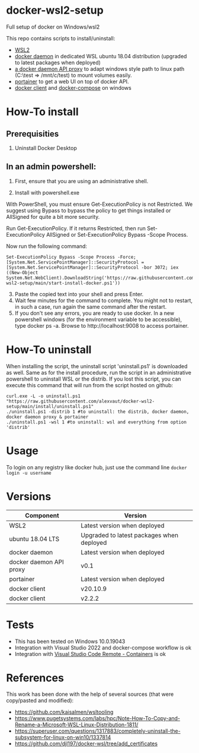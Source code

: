 # docker-wsl2-setup
Full setup of docker on Windows/wsl2

This repo contains scripts to install/uninstall:
- [WSL2](https://docs.microsoft.com/en-us/windows/wsl/about)
- [docker daemon](https://github.com/moby/moby) in dedicated WSL ubuntu 18.04 distribution (upgraded to latest packages when deployed)
- [a docker daemon API proxy](https://github.com/alexvaut/windows2wsl-docker-proxy) to adapt windows style path to linux path (C:\test => /mnt/c/test) to mount volumes easily.
- [portainer](https://www.portainer.io/) to get a web UI on top of docker API.
- [docker client](https://github.com/moby/moby) and [docker-compose](https://github.com/docker/compose) on windows

# How-To install

## Prerequisities

1. Uninstall Docker Desktop

## In an admin powershell:

1. First, ensure that you are using an administrative shell.

2. Install with powershell.exe

With PowerShell, you must ensure Get-ExecutionPolicy is not Restricted. We suggest using Bypass to bypass the policy to get things installed or AllSigned for quite a bit more security.

Run Get-ExecutionPolicy. If it returns Restricted, then run Set-ExecutionPolicy AllSigned or Set-ExecutionPolicy Bypass -Scope Process.

Now run the following command:

````
Set-ExecutionPolicy Bypass -Scope Process -Force; [System.Net.ServicePointManager]::SecurityProtocol = [System.Net.ServicePointManager]::SecurityProtocol -bor 3072; iex ((New-Object System.Net.WebClient).DownloadString('https://raw.githubusercontent.com/alexvaut/docker-wsl2-setup/main/start-install-docker.ps1'))
````

3.  Paste the copied text into your shell and press Enter.
4.  Wait few minutes for the command to complete. You might not to restart, in such a case, run again the same command after the restart.
5.  If you don't see any errors, you are ready to use docker. In a new powershell windows (for the environment variable to be accessible), type docker ps -a. Browse to http://localhost:9008 to access portainer.

# How-To uninstall

When installing the script, the uninstall script 'uninstall.ps1' is downloaded as well. Same as for the install procedure, run the script in an administrative powershell to uninstall WSL or the distrib.
If you lost this script, you can execute this command that will run from the script hosted on github:

````
curl.exe -L -o uninstall.ps1 "https://raw.githubusercontent.com/alexvaut/docker-wsl2-setup/main/install/uninstall.ps1"
./uninstall.ps1 -distrib 1 #to uninstall: the distrib, docker daemon, docker daemon proxy & portainer 
./uninstall.ps1 -wsl 1 #to uninstall: wsl and everything from option 'distrib'
````

# Usage

To login on any registry like docker hub, just use the command line ``docker login -u username``

# Versions


| Component  | Version |
| ------------- | ------------- |
| WSL2  | Latest version when deployed  |
| ubuntu 18.04 LTS  | Upgraded to latest packages when deployed  |
| docker daemon  | Latest version when deployed  |
| docker daemon API proxy  | v0.1  |
| portainer  | Latest version when deployed |
| docker client  | v20.10.9  |
| docker client  | v2.2.2  |

# Tests

- This has been tested on Windows 10.0.19043
- Integration with Visual Studio 2022 and docker-compose workflow is ok
- Integration with [Visual Studio Code Remote - Containers](https://code.visualstudio.com/docs/remote/containers) is ok


# References

This work has been done with the help of several sources (that were copy/pasted and modified):
- https://github.com/kaisalmen/wsltooling
- https://www.pugetsystems.com/labs/hpc/Note-How-To-Copy-and-Rename-a-Microsoft-WSL-Linux-Distribution-1811/
- https://superuser.com/questions/1317883/completely-uninstall-the-subsystem-for-linux-on-win10/1337814
- https://github.com/djl197/docker-wsl/tree/add_certificates
